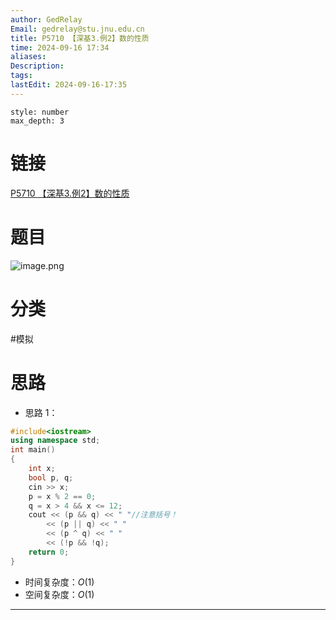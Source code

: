 ```yaml
---
author: GedRelay
Email: gedrelay@stu.jnu.edu.cn
title: P5710 【深基3.例2】数的性质
time: 2024-09-16 17:34
aliases: 
Description: 
tags: 
lastEdit: 2024-09-16-17:35
---
```


```toc
style: number
max_depth: 3
```

# 链接
[P5710 【深基3.例2】数的性质](https://www.luogu.com.cn/problem/P5710) 

# 题目
![image.png](https://ged-pic-bed.oss-cn-guangzhou.aliyuncs.com/img/202409161734504.png)


# 分类
#模拟 

# 思路
- 思路 1：


```cpp
#include<iostream>
using namespace std;
int main()
{
	int x;
	bool p, q;
	cin >> x;
	p = x % 2 == 0;
	q = x > 4 && x <= 12;
	cout << (p && q) << " "//注意括号！
		<< (p || q) << " "
		<< (p ^ q) << " "
		<< (!p && !q);
	return 0;
}
```


- 时间复杂度：${O\left( 1 \right)  }$ 
- 空间复杂度：${O\left( 1 \right)  }$ 


---

